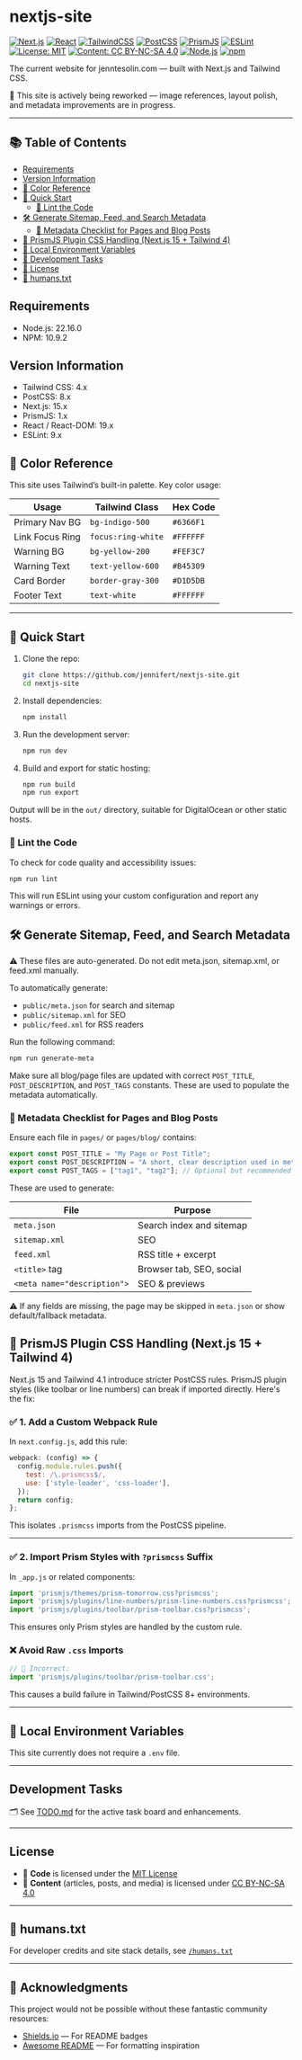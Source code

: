 # nextjs-site

[![Next.js](https://img.shields.io/badge/Next.js-15-black?logo=nextdotjs)](https://nextjs.org/)
[![React](https://img.shields.io/badge/React-19-blue?logo=react)](https://react.dev/)
[![TailwindCSS](https://img.shields.io/badge/Tailwind_CSS-4-blue?logo=tailwindcss)](https://tailwindcss.com/)
[![PostCSS](https://img.shields.io/badge/PostCSS-8-dd3a0a?logo=postcss)](https://postcss.org/)
[![PrismJS](https://img.shields.io/badge/PrismJS-1.x-%23734f96?logo=prism)](https://prismjs.com/)
[![ESLint](https://img.shields.io/badge/ESLint-9-purple?logo=eslint)](https://eslint.org/)
[![License: MIT](https://img.shields.io/badge/License-MIT-yellow.svg)](./LICENSE)
[![Content: CC BY-NC-SA 4.0](https://img.shields.io/badge/Content-CC_BY--NC--SA_4.0-lightgrey)](https://creativecommons.org/licenses/by-nc-sa/4.0/)
[![Node.js](https://img.shields.io/badge/Node.js-22.16.0-brightgreen?logo=nodedotjs)](https://nodejs.org/)
[![npm](https://img.shields.io/badge/npm-10.9.2-red?logo=npm)](https://www.npmjs.com/)

The current website for jenntesolin.com — built with Next.js and Tailwind CSS.

🚧 This site is actively being reworked — image references, layout polish, and metadata improvements are in progress.

---

## 📚 Table of Contents

- [Requirements](#requirements)
- [Version Information](#version-information)
- [🎨 Color Reference](#️-color-reference)
- [🚀 Quick Start](#️-quick-start)
  - [🧪 Lint the Code](#️-lint-the-code)
- [🛠 Generate Sitemap, Feed, and Search Metadata](#️-generate-sitemap-feed-and-search-metadata)
  - [🧾 Metadata Checklist for Pages and Blog Posts](#️-metadata-checklist-for-pages-and-blog-posts)
- [📎 PrismJS Plugin CSS Handling (Next.js 15 + Tailwind 4)](#️-prismjs-plugin-css-handling-nextjs-15--tailwind-4)
- [🔐 Local Environment Variables](#️-local-environment-variables)
- [🧪 Development Tasks](#️-development-tasks)
- [📄 License](#️-license)
- [🤖 humans.txt](#️-humanstxt)

## Requirements

- Node.js: 22.16.0
- NPM: 10.9.2

## Version Information

- Tailwind CSS: 4.x
- PostCSS: 8.x
- Next.js: 15.x
- PrismJS: 1.x
- React / React-DOM: 19.x
- ESLint: 9.x

## 🎨 Color Reference

This site uses Tailwind’s built-in palette. Key color usage:

| **Usage**        | **Tailwind Class**     | **Hex Code** |
|------------------|------------------------|--------------|
| Primary Nav BG   | `bg-indigo-500`        | `#6366F1`    |
| Link Focus Ring  | `focus:ring-white`     | `#FFFFFF`    |
| Warning BG       | `bg-yellow-200`        | `#FEF3C7`    |
| Warning Text     | `text-yellow-600`      | `#B45309`    |
| Card Border      | `border-gray-300`      | `#D1D5DB`    |
| Footer Text      | `text-white`           | `#FFFFFF`    |

---

## 🚀 Quick Start

1. Clone the repo:
   ```bash
   git clone https://github.com/jennifert/nextjs-site.git
   cd nextjs-site
   ```

2. Install dependencies:
   ```bash
   npm install
   ```

3. Run the development server:
   ```bash
   npm run dev
   ```

4. Build and export for static hosting:
   ```bash
   npm run build
   npm run export
   ```

Output will be in the `out/` directory, suitable for DigitalOcean or other static hosts.

### 🧪 Lint the Code

To check for code quality and accessibility issues:

```bash
npm run lint
```

This will run ESLint using your custom configuration and report any warnings or errors.

## 🛠 Generate Sitemap, Feed, and Search Metadata

⚠ These files are auto-generated. Do not edit meta.json, sitemap.xml, or feed.xml manually.

To automatically generate:

- `public/meta.json` for search and sitemap
- `public/sitemap.xml` for SEO
- `public/feed.xml` for RSS readers

Run the following command:

```bash
npm run generate-meta
```

Make sure all blog/page files are updated with correct `POST_TITLE`, `POST_DESCRIPTION`, and `POST_TAGS` constants. These are used to populate the metadata automatically.

### 🧾 Metadata Checklist for Pages and Blog Posts

Ensure each file in `pages/` or `pages/blog/` contains:

```js
export const POST_TITLE = "My Page or Post Title";
export const POST_DESCRIPTION = "A short, clear description used in meta tags and search.";
export const POST_TAGS = ["tag1", "tag2"]; // Optional but recommended
```

These are used to generate:

| File            | Purpose                    |
|-----------------|----------------------------|
| `meta.json`     | Search index and sitemap   |
| `sitemap.xml`   | SEO                        |
| `feed.xml`      | RSS title + excerpt        |
| `<title>` tag   | Browser tab, SEO, social   |
| `<meta name="description">` | SEO & previews |

⚠ If any fields are missing, the page may be skipped in `meta.json` or show default/fallback metadata.

## 📎 PrismJS Plugin CSS Handling (Next.js 15 + Tailwind 4)

Next.js 15 and Tailwind 4.1 introduce stricter PostCSS rules. PrismJS plugin styles (like toolbar or line numbers) can break if imported directly. Here's the fix:

### ✅ 1. Add a Custom Webpack Rule

In `next.config.js`, add this rule:

```js
webpack: (config) => {
  config.module.rules.push({
    test: /\.prismcss$/,
    use: ['style-loader', 'css-loader'],
  });
  return config;
};
```

This isolates `.prismcss` imports from the PostCSS pipeline.

---

### ✅ 2. Import Prism Styles with `?prismcss` Suffix

In `_app.js` or related components:

```js
import 'prismjs/themes/prism-tomorrow.css?prismcss';
import 'prismjs/plugins/line-numbers/prism-line-numbers.css?prismcss';
import 'prismjs/plugins/toolbar/prism-toolbar.css?prismcss';
```

This ensures only Prism styles are handled by the custom rule.

### ❌ Avoid Raw `.css` Imports

```js
// 🚫 Incorrect:
import 'prismjs/plugins/toolbar/prism-toolbar.css';
```

This causes a build failure in Tailwind/PostCSS 8+ environments.

---

## 🔐 Local Environment Variables

This site currently does not require a `.env` file.

---

## Development Tasks

🗂️ See [TODO.md](./TODO.md) for the active task board and enhancements.

---

## License

- 📄 **Code** is licensed under the [MIT License](./LICENSE)
- 📝 **Content** (articles, posts, and media) is licensed under [CC BY-NC-SA 4.0](./LICENSE-CONTENT)

---

## 🤖 humans.txt

For developer credits and site stack details, see [`/humans.txt`](./public/humans.txt)

---

## :gem: Acknowledgments

This project would not be possible without these fantastic community resources:

- [Shields.io](https://shields.io/) — For README badges
- [Awesome README](https://github.com/matiassingers/awesome-readme) — For formatting inspiration